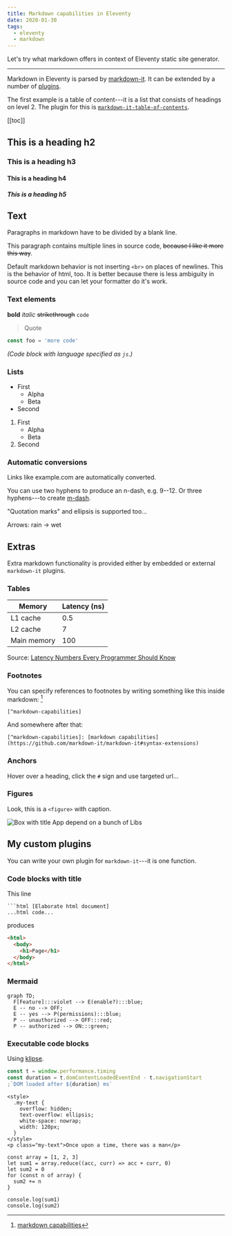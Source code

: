 ```yaml
---
title: Markdown capabilities in Eleventy
date: 2020-01-30
tags:
  - eleventy
  - markdown
---
```


Let's try what markdown offers in context of Eleventy static site generator.

---

Markdown in Eleventy is parsed by [markdown-it](https://github.com/markdown-it/markdown-it). It can be extended by a number of [plugins](https://www.npmjs.com/search?q=keywords:markdown-it-plugin).

The first example is a table of content---it is a list that consists of headings on level 2. The plugin for this is [`markdown-it-table-of-contents`](https://www.npmjs.com/package/markdown-it-table-of-contents).

[[toc]]

## This is a heading h2

### This is a heading h3

#### This is a heading h4

##### This is a heading h5

## Text

Paragraphs in markdown have to be divided by a blank line.

<!-- prettier-ignore -->
This paragraph contains
multiple lines in source code,
~~because I like it more this way~~.

Default markdown behavior is not inserting `<br>` on places of newlines. This is the behavior of html, too. It is better because there is less ambiguity in source code and you can let your formatter do it's work.

### Text elements

**bold** _italic_ ~~strikethrough~~ `code`

> Quote

```js
const foo = 'more code'
```

_(Code block with language specified as `js`.)_

### Lists

- First
  - Alpha
  - Beta
- Second

1. First
   - Alpha
   - Beta
2. Second

### Automatic conversions

Links like example.com are automatically converted.

You can use two hyphens to produce an n-dash, e.g. 9--12. Or three hyphens---to create [m-dash](https://www.thepunctuationguide.com/em-dash.html).

"Quotation marks" and ellipsis is supported too...

Arrows: rain -> wet

## Extras

Extra markdown functionality is provided either by embedded or external
`markdown-it` plugins.

### Tables

| Memory      | Latency (ns) |
| ----------- | ------------ |
| L1 cache    | 0.5          |
| L2 cache    | 7            |
| Main memory | 100          |

Source: [Latency Numbers Every Programmer Should Know](https://gist.github.com/jboner/2841832)

### Footnotes

You can specify references to footnotes by writing something like this inside markdown: [^markdown-capabilities]

[^markdown-capabilities]: [markdown capabilities](https://github.com/markdown-it/markdown-it#syntax-extensions)

```text
[^markdown-capabilities]
```

And somewhere after that:

```text
[^markdown-capabilities]: [markdown capabilities](https://github.com/markdown-it/markdown-it#syntax-extensions)
```

### Anchors

Hover over a heading, click the `#` sign and use targeted url...

### Figures

Look, this is a `<figure>` with caption.

![Box with title App depend on a bunch of Libs](/img/dependencies.png)

## My custom plugins

You can write your own plugin for `markdown-it`---it is one function.

### Code blocks with title

This line

````text
```html [Elaborate html document]
...html code...
````

produces

```html [Elaborate html document]
<html>
  <body>
    <h1>Page</h1>
  </body>
</html>
```

### Mermaid

```mermaid // <code>Role</code> based <b>toggling</b>
graph TD;
  F[Feature]:::violet --> E(enable?):::blue;
  E -- no --> OFF;
  E -- yes --> P(permissions):::blue;
  P -- unauthorized --> OFF:::red;
  P -- authorized --> ON:::green;
```

### Executable code blocks

Using [klipse](https://github.com/viebel/klipse).

```js {run}
const t = window.performance.timing
const duration = t.domContentLoadedEventEnd - t.navigationStart
;`DOM loaded after ${duration} ms`
```

```html/2-3 {run} [HTML and CSS]
<style>
  .my-text {
    overflow: hidden;
    text-overflow: ellipsis;
    white-space: nowrap;
    width: 120px;
  }
</style>
<p class="my-text">Once upon a time, there was a man</p>
```

```js/3-5/2 {run}
const array = [1, 2, 3]
let sum1 = array.reduce((acc, curr) => acc + curr, 0)
let sum2 = 0
for (const n of array) {
  sum2 += n
}

console.log(sum1)
console.log(sum2)
```
